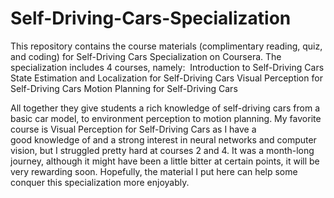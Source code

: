 # Self-Driving-Cars-Specialization
This repository contains the course materials (complimentary reading, quiz, and coding) for Self-Driving Cars Specialization on Coursera. The specialization includes 4 courses, namely: 
Introduction to Self-Driving Cars
State Estimation and Localization for Self-Driving Cars
Visual Perception for Self-Driving Cars
Motion Planning for Self-Driving Cars

All together they give students a rich knowledge of self-driving cars from a basic car model, to environment perception to motion planning. My favorite course is Visual Perception for Self-Driving Cars as I have a good knowledge of and a strong interest in neural networks and computer vision, but I struggled pretty hard at courses 2 and 4. It was a month-long journey, although it might have been a little bitter at certain points, it will be very rewarding soon. Hopefully, the material I put here can help some conquer this specialization more enjoyably. 
